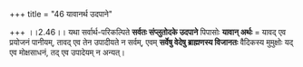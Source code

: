 +++
title = "46 यावानर्थ उदपाने"

+++
।।2.46।। यथा सर्वार्थ-परिकल्पिते **सर्वतः संप्लुतोदके उदपाने** पिपासोः **यावान् अर्थः** = यावद् एव प्रयोजनं पानीयम्, तावद् एव तेन उपादीयते न सर्वम्, एवम् **सर्वेषु वेदेषु ब्राह्मणस्य विजानतः** वैदिकस्य मुमुक्षोः यद् एव मोक्षसाधनं, तद् एव उपादेयम् न अन्यत्। 

